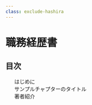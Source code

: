 ```yaml
---
class: exclude-hashira
---
```


# 職務経歴書

<nav id="toc" role="doc-toc">

## 目次

1. [はじめに](preface.html)
1. [サンプルチャプターのタイトル](sample_chapter.html)
1. [著者紹介](authors.html)

</nav>
